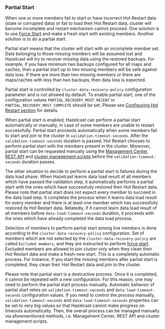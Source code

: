 ### Partial Start

When one or more members fail to start or have incorrect Hot Restart data (stale or corrupted data) or fail to load their Hot Restart data, cluster will become incomplete and restart mechanism cannot proceed. One solution is to use [Force Start](02_Force_Start.md) and make a fresh start with existing members. Another solution is to do a partial start.

Partial start means that the cluster will start with an incomplete member set. Data belonging to those missing members will be assumed lost and Hazelcast will try to recover missing data using the restored backups.  For example, if you have minimum two backups configured for all maps and caches, then a partial start up to two missing members will be safe against data loss. If there are more than two missing members or there are maps/caches with less than two backups, then data loss is expected.

Partial start is controlled by `cluster-data-recovery-policy` configuration parameter and is not allowed by default. To enable partial start, one of the configuration values `PARTIAL_RECOVERY_MOST_RECENT` or `PARTIAL_RECOVERY_MOST_COMPLETE` should be set. Please see [Configuring Hot Restart section](04_Configuring_Hot_Restart.md) for details.

When partial start is enabled, Hazelcast can perform a partial start automatically or manually, in case of some members are unable to restart successfully. Partial start proceeds automatically when some members fail to start and join to the cluster in `validation-timeout-seconds`. After the `validation-timeout-seconds` duration is passed, Hot Restart chooses to perform partial start with the members present in the cluster. Moreover, partial start can be requested manually using the [Management Center](/1900_Management/700_Management_Center/index.md), [REST API](/17_Management/03_Cluster_Utilities/03_Using_REST_API_for_Cluster_Management.md) and [cluster management scripts](/17_Management/03_Cluster_Utilities/02_Using_the_Script_cluster.sh.md) before the `validation-timeout-seconds` duration passes.

The other situation to decide to perform a partial start is failures during the data load phase. When Hazelcast learns data load result of all members which have passed the validation step, it automatically performs a partial start with the ones which have successfully restored their Hot Restart data. Please note that partial start does not expect every member to succeed in the data load step. It completes the process when it learns data load result for every member and there is at least one member which has successfully restored its Hot Restart data. Relatedly, if it cannot learn data load result of all members before `data-load-timeout-seconds` duration, it proceeds with the ones which have already completed the data load process.

Selection of members to perform partial start among live members is done according to the `cluster-data-recovery-policy` configuration. Set of members which are not selected by the `cluster-data-recovery-policy` are called `Excluded members`, and they are instructed to perform [force start](#force-start). Excluded members are allowed to join cluster only when they clean their Hot Restart data and make a fresh-new start. This is a completely automatic process. For instance, if you start the missing members after partial start is completed, they clean their Hot Restart data and join to the cluster.

Please note that partial start is a destructive process. Once it is completed, it cannot be repeated with a new configuration. For this reason, one may need to perform the partial start process manually. Automatic behavior of partial start relies on `validation-timeout-seconds` and `data-load-timeout-seconds` configuration values. If you need to control the process manually, `validation-timeout-seconds` and `data-load-timeout-seconds` properties can be set to very big values so that Hazelcast cannot make progress on timeouts automatically. Then, the overall process can be managed manually via aforementioned methods, i.e. Management Center, REST API and cluster management scripts.

